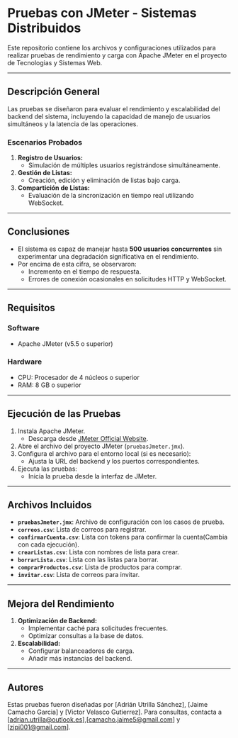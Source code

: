 # Pruebas con JMeter - Sistemas Distribuidos

Este repositorio contiene los archivos y configuraciones utilizados para realizar pruebas de rendimiento y carga con Apache JMeter en el proyecto de Tecnologias y Sistemas Web.

---

## Descripción General

Las pruebas se diseñaron para evaluar el rendimiento y escalabilidad del backend del sistema, incluyendo la capacidad de manejo de usuarios simultáneos y la latencia de las operaciones.

### Escenarios Probados

1. **Registro de Usuarios:**
   - Simulación de múltiples usuarios registrándose simultáneamente.
2. **Gestión de Listas:**
   - Creación, edición y eliminación de listas bajo carga.
3. **Compartición de Listas:**
   - Evaluación de la sincronización en tiempo real utilizando WebSocket.

---

## Conclusiones

- El sistema es capaz de manejar hasta **500 usuarios concurrentes** sin experimentar una degradación significativa en el rendimiento.
- Por encima de esta cifra, se observaron:
  - Incremento en el tiempo de respuesta.
  - Errores de conexión ocasionales en solicitudes HTTP y WebSocket.

---

## Requisitos

### Software

- Apache JMeter (v5.5 o superior)

### Hardware

- CPU: Procesador de 4 núcleos o superior
- RAM: 8 GB o superior

---

## Ejecución de las Pruebas

1. Instala Apache JMeter.
   - Descarga desde [JMeter Official Website](https://jmeter.apache.org/).
2. Abre el archivo del proyecto JMeter (`pruebasJmeter.jmx`).
3. Configura el archivo para el entorno local (si es necesario):
   - Ajusta la URL del backend y los puertos correspondientes.
4. Ejecuta las pruebas:
   - Inicia la prueba desde la interfaz de JMeter.
   
---

## Archivos Incluidos

- **`pruebasJmeter.jmx`**: Archivo de configuración con los casos de prueba.
- **`correos.csv`**: Lista de correos para registrar.
- **`confirmarCuenta.csv`**: Lista con tokens para confirmar la cuenta(Cambia con cada ejecución).
- **`crearListas.csv`**: Lista con nombres de lista para crear.
- **`borrarLista.csv`**: Lista con las listas para borrar.
- **`comprarProductos.csv`**: Lista de productos para comprar.
- **`invitar.csv`**: Lista de correos para invitar.

---

## Mejora del Rendimiento

1. **Optimización de Backend:**
   - Implementar caché para solicitudes frecuentes.
   - Optimizar consultas a la base de datos.
2. **Escalabilidad:**
   - Configurar balanceadores de carga.
   - Añadir más instancias del backend.


---

## Autores

Estas pruebas fueron diseñadas por [Adrián Utrilla Sánchez], [Jaime Camacho Garcia] y [Victor Velasco Gutierrez]. Para consultas, contacta a [adrian.utrilla@outlook.es],[camacho.jaime5@gmail.com] y [zipi001@gmail.com].


